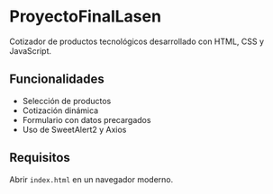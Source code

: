 # ProyectoFinalLasen

Cotizador de productos tecnológicos desarrollado con HTML, CSS y JavaScript.

## Funcionalidades
- Selección de productos
- Cotización dinámica
- Formulario con datos precargados
- Uso de SweetAlert2 y Axios

## Requisitos
Abrir `index.html` en un navegador moderno.
